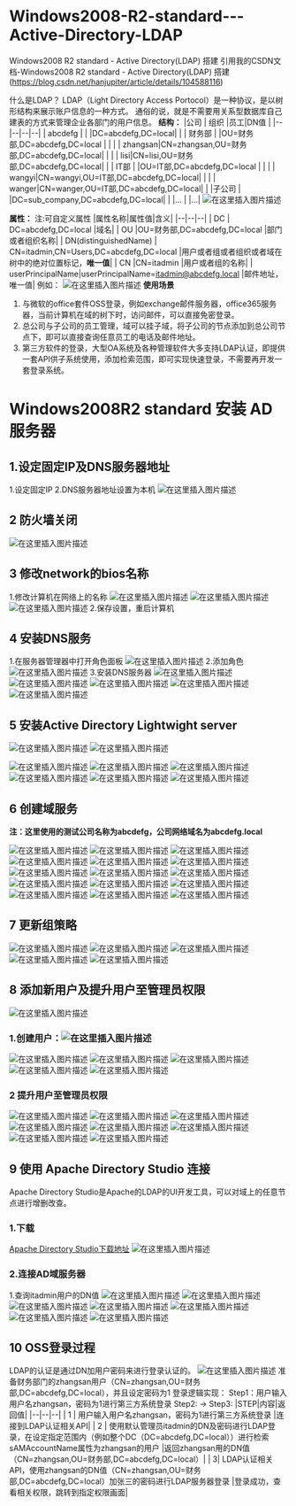 # Windows2008-R2-standard---Active-Directory-LDAP
Windows2008 R2 standard - Active Directory(LDAP) 搭建
引用我的CSDN文档-Windows2008 R2 standard - Active Directory(LDAP) 搭建(https://blog.csdn.net/hanjupiter/article/details/104588116)

什么是LDAP？
LDAP（Light Directory Access Portocol）是一种协议，是以树形结构来展示账户信息的一种方式。
通俗的说，就是不需要用关系型数据库自己建表的方式来管理企业各部门的用户信息。
**结构：**
|公司  | 组织 |员工|DN值 |
|--|--|--|--|
| abcdefg |  | |DC=abcdefg,DC=local|
|  | 财务部 | |OU=财务部,DC=abcdefg,DC=local |
|  |  | zhangsan|CN=zhangsan,OU=财务部,DC=abcdefg,DC=local|
|  |  | lisi|CN=lisi,OU=财务部,DC=abcdefg,DC=local|
|  | IT部 | |OU=IT部,DC=abcdefg,DC=local |
|  |  | wangyi|CN=wangyi,OU=IT部,DC=abcdefg,DC=local|
|  |  | wanger|CN=wanger,OU=IT部,DC=abcdefg,DC=local|
|  |子公司 | |DC=sub_company,DC=abcdefg,DC=local|
|  |... | |...|
![在这里插入图片描述](https://img-blog.csdnimg.cn/20200301160709247.png?x-oss-process=image/watermark,type_ZmFuZ3poZW5naGVpdGk,shadow_10,text_aHR0cHM6Ly9ibG9nLmNzZG4ubmV0L2hhbmp1cGl0ZXI=,size_16,color_FFFFFF,t_70)

**属性：**
注:可自定义属性
|属性名称|属性值|含义|
|--|--|--|
| DC | DC=abcdefg,DC=local |域名|
| OU |OU=财务部,DC=abcdefg,DC=local  |部门或者组织名称|
| DN(distinguishedName) | CN=itadmin,CN=Users,DC=abcdefg,DC=local |用户或者组或者组织或者域在树中的绝对位置标记，**唯一值**|
| CN |CN=itadmin  |用户或者组的名称|
| userPrincipalName|userPrincipalName=itadmin@abcdefg.local  |邮件地址，唯一值|
例如：
![在这里插入图片描述](https://img-blog.csdnimg.cn/20200301154708440.png?x-oss-process=image/watermark,type_ZmFuZ3poZW5naGVpdGk,shadow_10,text_aHR0cHM6Ly9ibG9nLmNzZG4ubmV0L2hhbmp1cGl0ZXI=,size_16,color_FFFFFF,t_70)
**使用场景**

 1. 与微软的office套件OSS登录，例如exchange邮件服务器，office365服务器，当前计算机在域的树下时，访问邮件，可以直接免密登录。
 2. 总公司与子公司的员工管理，域可以挂子域，将子公司的节点添加到总公司节点下，即可以直接查询任意员工的电话及邮件地址。
 3. 第三方软件的登录，大型OA系统及各种管理软件大多支持LDAP认证，即提供一套API供子系统使用，添加检索范围，即可实现快速登录，不需要再开发一套登录系统。

# Windows2008R2 standard 安装 AD 服务器
## 1.设定固定IP及DNS服务器地址
1.设定固定IP
2.DNS服务器地址设置为本机
![在这里插入图片描述](https://img-blog.csdnimg.cn/20200301105455765.png?x-oss-process=image/watermark,type_ZmFuZ3poZW5naGVpdGk,shadow_10,text_aHR0cHM6Ly9ibG9nLmNzZG4ubmV0L2hhbmp1cGl0ZXI=,size_16,color_FFFFFF,t_70)
## 2 防火墙关闭
![在这里插入图片描述](https://img-blog.csdnimg.cn/2020030111133823.png?x-oss-process=image/watermark,type_ZmFuZ3poZW5naGVpdGk,shadow_10,text_aHR0cHM6Ly9ibG9nLmNzZG4ubmV0L2hhbmp1cGl0ZXI=,size_16,color_FFFFFF,t_70)
## 3 修改network的bios名称
1.修改计算机在网络上的名称
![在这里插入图片描述](https://img-blog.csdnimg.cn/2020030111171010.png?x-oss-process=image/watermark,type_ZmFuZ3poZW5naGVpdGk,shadow_10,text_aHR0cHM6Ly9ibG9nLmNzZG4ubmV0L2hhbmp1cGl0ZXI=,size_16,color_FFFFFF,t_70)
![在这里插入图片描述](https://img-blog.csdnimg.cn/20200301111833429.png?x-oss-process=image/watermark,type_ZmFuZ3poZW5naGVpdGk,shadow_10,text_aHR0cHM6Ly9ibG9nLmNzZG4ubmV0L2hhbmp1cGl0ZXI=,size_16,color_FFFFFF,t_70)
![在这里插入图片描述](https://img-blog.csdnimg.cn/20200301111944174.png?x-oss-process=image/watermark,type_ZmFuZ3poZW5naGVpdGk,shadow_10,text_aHR0cHM6Ly9ibG9nLmNzZG4ubmV0L2hhbmp1cGl0ZXI=,size_16,color_FFFFFF,t_70)
2.保存设置，重启计算机
## 4 安装DNS服务
1.在服务器管理器中打开角色面板
![在这里插入图片描述](https://img-blog.csdnimg.cn/20200301112456605.png?x-oss-process=image/watermark,type_ZmFuZ3poZW5naGVpdGk,shadow_10,text_aHR0cHM6Ly9ibG9nLmNzZG4ubmV0L2hhbmp1cGl0ZXI=,size_16,color_FFFFFF,t_70)
2.添加角色
![在这里插入图片描述](https://img-blog.csdnimg.cn/20200301112557998.png?x-oss-process=image/watermark,type_ZmFuZ3poZW5naGVpdGk,shadow_10,text_aHR0cHM6Ly9ibG9nLmNzZG4ubmV0L2hhbmp1cGl0ZXI=,size_16,color_FFFFFF,t_70)
3.安装DNS服务器
![在这里插入图片描述](https://img-blog.csdnimg.cn/20200301112654651.png?x-oss-process=image/watermark,type_ZmFuZ3poZW5naGVpdGk,shadow_10,text_aHR0cHM6Ly9ibG9nLmNzZG4ubmV0L2hhbmp1cGl0ZXI=,size_16,color_FFFFFF,t_70)
![在这里插入图片描述](https://img-blog.csdnimg.cn/20200301112824588.png?x-oss-process=image/watermark,type_ZmFuZ3poZW5naGVpdGk,shadow_10,text_aHR0cHM6Ly9ibG9nLmNzZG4ubmV0L2hhbmp1cGl0ZXI=,size_16,color_FFFFFF,t_70)
![在这里插入图片描述](https://img-blog.csdnimg.cn/20200301112910766.png?x-oss-process=image/watermark,type_ZmFuZ3poZW5naGVpdGk,shadow_10,text_aHR0cHM6Ly9ibG9nLmNzZG4ubmV0L2hhbmp1cGl0ZXI=,size_16,color_FFFFFF,t_70)
![在这里插入图片描述](https://img-blog.csdnimg.cn/20200301113333261.png?x-oss-process=image/watermark,type_ZmFuZ3poZW5naGVpdGk,shadow_10,text_aHR0cHM6Ly9ibG9nLmNzZG4ubmV0L2hhbmp1cGl0ZXI=,size_16,color_FFFFFF,t_70)
![在这里插入图片描述](https://img-blog.csdnimg.cn/20200301113450873.png?x-oss-process=image/watermark,type_ZmFuZ3poZW5naGVpdGk,shadow_10,text_aHR0cHM6Ly9ibG9nLmNzZG4ubmV0L2hhbmp1cGl0ZXI=,size_16,color_FFFFFF,t_70)
## 5 安装Active Directory Lightwight server
![在这里插入图片描述](https://img-blog.csdnimg.cn/20200301113618814.png?x-oss-process=image/watermark,type_ZmFuZ3poZW5naGVpdGk,shadow_10,text_aHR0cHM6Ly9ibG9nLmNzZG4ubmV0L2hhbmp1cGl0ZXI=,size_16,color_FFFFFF,t_70)
![在这里插入图片描述](https://img-blog.csdnimg.cn/20200301113658484.png?x-oss-process=image/watermark,type_ZmFuZ3poZW5naGVpdGk,shadow_10,text_aHR0cHM6Ly9ibG9nLmNzZG4ubmV0L2hhbmp1cGl0ZXI=,size_16,color_FFFFFF,t_70)

![在这里插入图片描述](https://img-blog.csdnimg.cn/20200301113839685.png?x-oss-process=image/watermark,type_ZmFuZ3poZW5naGVpdGk,shadow_10,text_aHR0cHM6Ly9ibG9nLmNzZG4ubmV0L2hhbmp1cGl0ZXI=,size_16,color_FFFFFF,t_70)
![在这里插入图片描述](https://img-blog.csdnimg.cn/20200301113948792.png?x-oss-process=image/watermark,type_ZmFuZ3poZW5naGVpdGk,shadow_10,text_aHR0cHM6Ly9ibG9nLmNzZG4ubmV0L2hhbmp1cGl0ZXI=,size_16,color_FFFFFF,t_70)
![在这里插入图片描述](https://img-blog.csdnimg.cn/20200301114021814.png?x-oss-process=image/watermark,type_ZmFuZ3poZW5naGVpdGk,shadow_10,text_aHR0cHM6Ly9ibG9nLmNzZG4ubmV0L2hhbmp1cGl0ZXI=,size_16,color_FFFFFF,t_70)
![在这里插入图片描述](https://img-blog.csdnimg.cn/20200301114102274.png?x-oss-process=image/watermark,type_ZmFuZ3poZW5naGVpdGk,shadow_10,text_aHR0cHM6Ly9ibG9nLmNzZG4ubmV0L2hhbmp1cGl0ZXI=,size_16,color_FFFFFF,t_70)
![在这里插入图片描述](https://img-blog.csdnimg.cn/20200301114133386.png?x-oss-process=image/watermark,type_ZmFuZ3poZW5naGVpdGk,shadow_10,text_aHR0cHM6Ly9ibG9nLmNzZG4ubmV0L2hhbmp1cGl0ZXI=,size_16,color_FFFFFF,t_70)
![在这里插入图片描述](https://img-blog.csdnimg.cn/20200301114332666.png?x-oss-process=image/watermark,type_ZmFuZ3poZW5naGVpdGk,shadow_10,text_aHR0cHM6Ly9ibG9nLmNzZG4ubmV0L2hhbmp1cGl0ZXI=,size_16,color_FFFFFF,t_70)
## 6 创建域服务
**注：这里使用的测试公司名称为abcdefg，公司网络域名为abcdefg.local**

![在这里插入图片描述](https://img-blog.csdnimg.cn/20200301114521850.png?x-oss-process=image/watermark,type_ZmFuZ3poZW5naGVpdGk,shadow_10,text_aHR0cHM6Ly9ibG9nLmNzZG4ubmV0L2hhbmp1cGl0ZXI=,size_16,color_FFFFFF,t_70)
![在这里插入图片描述](https://img-blog.csdnimg.cn/20200301114833931.png?x-oss-process=image/watermark,type_ZmFuZ3poZW5naGVpdGk,shadow_10,text_aHR0cHM6Ly9ibG9nLmNzZG4ubmV0L2hhbmp1cGl0ZXI=,size_16,color_FFFFFF,t_70)
![在这里插入图片描述](https://img-blog.csdnimg.cn/20200301114904996.png?x-oss-process=image/watermark,type_ZmFuZ3poZW5naGVpdGk,shadow_10,text_aHR0cHM6Ly9ibG9nLmNzZG4ubmV0L2hhbmp1cGl0ZXI=,size_16,color_FFFFFF,t_70)
![在这里插入图片描述](https://img-blog.csdnimg.cn/20200301115012851.png?x-oss-process=image/watermark,type_ZmFuZ3poZW5naGVpdGk,shadow_10,text_aHR0cHM6Ly9ibG9nLmNzZG4ubmV0L2hhbmp1cGl0ZXI=,size_16,color_FFFFFF,t_70)
![在这里插入图片描述](https://img-blog.csdnimg.cn/20200301115129802.png?x-oss-process=image/watermark,type_ZmFuZ3poZW5naGVpdGk,shadow_10,text_aHR0cHM6Ly9ibG9nLmNzZG4ubmV0L2hhbmp1cGl0ZXI=,size_16,color_FFFFFF,t_70)
![在这里插入图片描述](https://img-blog.csdnimg.cn/20200301115243474.png?x-oss-process=image/watermark,type_ZmFuZ3poZW5naGVpdGk,shadow_10,text_aHR0cHM6Ly9ibG9nLmNzZG4ubmV0L2hhbmp1cGl0ZXI=,size_16,color_FFFFFF,t_70)
![在这里插入图片描述](https://img-blog.csdnimg.cn/20200301115332852.png?x-oss-process=image/watermark,type_ZmFuZ3poZW5naGVpdGk,shadow_10,text_aHR0cHM6Ly9ibG9nLmNzZG4ubmV0L2hhbmp1cGl0ZXI=,size_16,color_FFFFFF,t_70)
![在这里插入图片描述](https://img-blog.csdnimg.cn/20200301115402956.png?x-oss-process=image/watermark,type_ZmFuZ3poZW5naGVpdGk,shadow_10,text_aHR0cHM6Ly9ibG9nLmNzZG4ubmV0L2hhbmp1cGl0ZXI=,size_16,color_FFFFFF,t_70)
![在这里插入图片描述](https://img-blog.csdnimg.cn/20200301115458182.png?x-oss-process=image/watermark,type_ZmFuZ3poZW5naGVpdGk,shadow_10,text_aHR0cHM6Ly9ibG9nLmNzZG4ubmV0L2hhbmp1cGl0ZXI=,size_16,color_FFFFFF,t_70)
![在这里插入图片描述](https://img-blog.csdnimg.cn/20200301115526183.png?x-oss-process=image/watermark,type_ZmFuZ3poZW5naGVpdGk,shadow_10,text_aHR0cHM6Ly9ibG9nLmNzZG4ubmV0L2hhbmp1cGl0ZXI=,size_16,color_FFFFFF,t_70)
![在这里插入图片描述](https://img-blog.csdnimg.cn/20200301115640810.png?x-oss-process=image/watermark,type_ZmFuZ3poZW5naGVpdGk,shadow_10,text_aHR0cHM6Ly9ibG9nLmNzZG4ubmV0L2hhbmp1cGl0ZXI=,size_16,color_FFFFFF,t_70)
![在这里插入图片描述](https://img-blog.csdnimg.cn/20200301115711407.png?x-oss-process=image/watermark,type_ZmFuZ3poZW5naGVpdGk,shadow_10,text_aHR0cHM6Ly9ibG9nLmNzZG4ubmV0L2hhbmp1cGl0ZXI=,size_16,color_FFFFFF,t_70)
![在这里插入图片描述](https://img-blog.csdnimg.cn/20200301115743864.png?x-oss-process=image/watermark,type_ZmFuZ3poZW5naGVpdGk,shadow_10,text_aHR0cHM6Ly9ibG9nLmNzZG4ubmV0L2hhbmp1cGl0ZXI=,size_16,color_FFFFFF,t_70)
![在这里插入图片描述](https://img-blog.csdnimg.cn/20200301115829202.png?x-oss-process=image/watermark,type_ZmFuZ3poZW5naGVpdGk,shadow_10,text_aHR0cHM6Ly9ibG9nLmNzZG4ubmV0L2hhbmp1cGl0ZXI=,size_16,color_FFFFFF,t_70)
![在这里插入图片描述](https://img-blog.csdnimg.cn/20200301115902968.png?x-oss-process=image/watermark,type_ZmFuZ3poZW5naGVpdGk,shadow_10,text_aHR0cHM6Ly9ibG9nLmNzZG4ubmV0L2hhbmp1cGl0ZXI=,size_16,color_FFFFFF,t_70)
## 7 更新组策略
![在这里插入图片描述](https://img-blog.csdnimg.cn/20200301150211340.png?x-oss-process=image/watermark,type_ZmFuZ3poZW5naGVpdGk,shadow_10,text_aHR0cHM6Ly9ibG9nLmNzZG4ubmV0L2hhbmp1cGl0ZXI=,size_16,color_FFFFFF,t_70)
![在这里插入图片描述](https://img-blog.csdnimg.cn/20200301150413746.png?x-oss-process=image/watermark,type_ZmFuZ3poZW5naGVpdGk,shadow_10,text_aHR0cHM6Ly9ibG9nLmNzZG4ubmV0L2hhbmp1cGl0ZXI=,size_16,color_FFFFFF,t_70)
![在这里插入图片描述](https://img-blog.csdnimg.cn/20200301150459735.png?x-oss-process=image/watermark,type_ZmFuZ3poZW5naGVpdGk,shadow_10,text_aHR0cHM6Ly9ibG9nLmNzZG4ubmV0L2hhbmp1cGl0ZXI=,size_16,color_FFFFFF,t_70)
![在这里插入图片描述](https://img-blog.csdnimg.cn/20200301150626157.png?x-oss-process=image/watermark,type_ZmFuZ3poZW5naGVpdGk,shadow_10,text_aHR0cHM6Ly9ibG9nLmNzZG4ubmV0L2hhbmp1cGl0ZXI=,size_16,color_FFFFFF,t_70)
![在这里插入图片描述](https://img-blog.csdnimg.cn/20200301150957212.png?x-oss-process=image/watermark,type_ZmFuZ3poZW5naGVpdGk,shadow_10,text_aHR0cHM6Ly9ibG9nLmNzZG4ubmV0L2hhbmp1cGl0ZXI=,size_16,color_FFFFFF,t_70)
## 8 添加新用户及提升用户至管理员权限
![在这里插入图片描述](https://img-blog.csdnimg.cn/20200301151213912.png?x-oss-process=image/watermark,type_ZmFuZ3poZW5naGVpdGk,shadow_10,text_aHR0cHM6Ly9ibG9nLmNzZG4ubmV0L2hhbmp1cGl0ZXI=,size_16,color_FFFFFF,t_70)
### 1.创建用户：![在这里插入图片描述](https://img-blog.csdnimg.cn/20200301151655345.png?x-oss-process=image/watermark,type_ZmFuZ3poZW5naGVpdGk,shadow_10,text_aHR0cHM6Ly9ibG9nLmNzZG4ubmV0L2hhbmp1cGl0ZXI=,size_16,color_FFFFFF,t_70)
![在这里插入图片描述](https://img-blog.csdnimg.cn/20200301151853983.png?x-oss-process=image/watermark,type_ZmFuZ3poZW5naGVpdGk,shadow_10,text_aHR0cHM6Ly9ibG9nLmNzZG4ubmV0L2hhbmp1cGl0ZXI=,size_16,color_FFFFFF,t_70)
![在这里插入图片描述](https://img-blog.csdnimg.cn/20200301151430644.png?x-oss-process=image/watermark,type_ZmFuZ3poZW5naGVpdGk,shadow_10,text_aHR0cHM6Ly9ibG9nLmNzZG4ubmV0L2hhbmp1cGl0ZXI=,size_16,color_FFFFFF,t_70)
![在这里插入图片描述](https://img-blog.csdnimg.cn/20200301152008724.png?x-oss-process=image/watermark,type_ZmFuZ3poZW5naGVpdGk,shadow_10,text_aHR0cHM6Ly9ibG9nLmNzZG4ubmV0L2hhbmp1cGl0ZXI=,size_16,color_FFFFFF,t_70)
![在这里插入图片描述](https://img-blog.csdnimg.cn/20200301152043285.png?x-oss-process=image/watermark,type_ZmFuZ3poZW5naGVpdGk,shadow_10,text_aHR0cHM6Ly9ibG9nLmNzZG4ubmV0L2hhbmp1cGl0ZXI=,size_16,color_FFFFFF,t_70)
![在这里插入图片描述](https://img-blog.csdnimg.cn/20200301152104802.png?x-oss-process=image/watermark,type_ZmFuZ3poZW5naGVpdGk,shadow_10,text_aHR0cHM6Ly9ibG9nLmNzZG4ubmV0L2hhbmp1cGl0ZXI=,size_16,color_FFFFFF,t_70)
### 2 提升用户至管理员权限
![在这里插入图片描述](https://img-blog.csdnimg.cn/20200301151316178.png?x-oss-process=image/watermark,type_ZmFuZ3poZW5naGVpdGk,shadow_10,text_aHR0cHM6Ly9ibG9nLmNzZG4ubmV0L2hhbmp1cGl0ZXI=,size_16,color_FFFFFF,t_70)
![在这里插入图片描述](https://img-blog.csdnimg.cn/20200301152239929.png?x-oss-process=image/watermark,type_ZmFuZ3poZW5naGVpdGk,shadow_10,text_aHR0cHM6Ly9ibG9nLmNzZG4ubmV0L2hhbmp1cGl0ZXI=,size_16,color_FFFFFF,t_70)
![在这里插入图片描述](https://img-blog.csdnimg.cn/20200301152346737.png?x-oss-process=image/watermark,type_ZmFuZ3poZW5naGVpdGk,shadow_10,text_aHR0cHM6Ly9ibG9nLmNzZG4ubmV0L2hhbmp1cGl0ZXI=,size_16,color_FFFFFF,t_70)
![在这里插入图片描述](https://img-blog.csdnimg.cn/20200301152534675.png?x-oss-process=image/watermark,type_ZmFuZ3poZW5naGVpdGk,shadow_10,text_aHR0cHM6Ly9ibG9nLmNzZG4ubmV0L2hhbmp1cGl0ZXI=,size_16,color_FFFFFF,t_70)
![在这里插入图片描述](https://img-blog.csdnimg.cn/20200301152733987.png?x-oss-process=image/watermark,type_ZmFuZ3poZW5naGVpdGk,shadow_10,text_aHR0cHM6Ly9ibG9nLmNzZG4ubmV0L2hhbmp1cGl0ZXI=,size_16,color_FFFFFF,t_70)
![在这里插入图片描述](https://img-blog.csdnimg.cn/20200301152803407.png?x-oss-process=image/watermark,type_ZmFuZ3poZW5naGVpdGk,shadow_10,text_aHR0cHM6Ly9ibG9nLmNzZG4ubmV0L2hhbmp1cGl0ZXI=,size_16,color_FFFFFF,t_70)
![在这里插入图片描述](https://img-blog.csdnimg.cn/20200301152914461.png?x-oss-process=image/watermark,type_ZmFuZ3poZW5naGVpdGk,shadow_10,text_aHR0cHM6Ly9ibG9nLmNzZG4ubmV0L2hhbmp1cGl0ZXI=,size_16,color_FFFFFF,t_70)
![在这里插入图片描述](https://img-blog.csdnimg.cn/20200301153045312.png?x-oss-process=image/watermark,type_ZmFuZ3poZW5naGVpdGk,shadow_10,text_aHR0cHM6Ly9ibG9nLmNzZG4ubmV0L2hhbmp1cGl0ZXI=,size_16,color_FFFFFF,t_70)
## 9 使用 Apache Directory Studio 连接
Apache Directory Studio是Apache的LDAP的UI开发工具，可以对域上的任意节点进行增删改查。

### 1.下载
[Apache Directory Studio下载地址](http://directory.apache.org/studio/downloads.html)
![在这里插入图片描述](https://img-blog.csdnimg.cn/20200301110101587.png?x-oss-process=image/watermark,type_ZmFuZ3poZW5naGVpdGk,shadow_10,text_aHR0cHM6Ly9ibG9nLmNzZG4ubmV0L2hhbmp1cGl0ZXI=,size_16,color_FFFFFF,t_70)
### 2.连接AD域服务器
1.查询itadmin用户的DN值
![在这里插入图片描述](https://img-blog.csdnimg.cn/20200301153415541.png?x-oss-process=image/watermark,type_ZmFuZ3poZW5naGVpdGk,shadow_10,text_aHR0cHM6Ly9ibG9nLmNzZG4ubmV0L2hhbmp1cGl0ZXI=,size_16,color_FFFFFF,t_70)
![在这里插入图片描述](https://img-blog.csdnimg.cn/20200301153533860.png?x-oss-process=image/watermark,type_ZmFuZ3poZW5naGVpdGk,shadow_10,text_aHR0cHM6Ly9ibG9nLmNzZG4ubmV0L2hhbmp1cGl0ZXI=,size_16,color_FFFFFF,t_70)
![在这里插入图片描述](https://img-blog.csdnimg.cn/2020030115365069.png?x-oss-process=image/watermark,type_ZmFuZ3poZW5naGVpdGk,shadow_10,text_aHR0cHM6Ly9ibG9nLmNzZG4ubmV0L2hhbmp1cGl0ZXI=,size_16,color_FFFFFF,t_70)
![在这里插入图片描述](https://img-blog.csdnimg.cn/20200301153802772.png?x-oss-process=image/watermark,type_ZmFuZ3poZW5naGVpdGk,shadow_10,text_aHR0cHM6Ly9ibG9nLmNzZG4ubmV0L2hhbmp1cGl0ZXI=,size_16,color_FFFFFF,t_70)
![在这里插入图片描述](https://img-blog.csdnimg.cn/20200301154004988.png?x-oss-process=image/watermark,type_ZmFuZ3poZW5naGVpdGk,shadow_10,text_aHR0cHM6Ly9ibG9nLmNzZG4ubmV0L2hhbmp1cGl0ZXI=,size_16,color_FFFFFF,t_70)
![在这里插入图片描述](https://img-blog.csdnimg.cn/20200301154142225.png?x-oss-process=image/watermark,type_ZmFuZ3poZW5naGVpdGk,shadow_10,text_aHR0cHM6Ly9ibG9nLmNzZG4ubmV0L2hhbmp1cGl0ZXI=,size_16,color_FFFFFF,t_70)
![在这里插入图片描述](https://img-blog.csdnimg.cn/20200301154257516.png?x-oss-process=image/watermark,type_ZmFuZ3poZW5naGVpdGk,shadow_10,text_aHR0cHM6Ly9ibG9nLmNzZG4ubmV0L2hhbmp1cGl0ZXI=,size_16,color_FFFFFF,t_70)
## 10 OSS登录过程
LDAP的认证是通过DN加用户密码来进行登录认证的。
![在这里插入图片描述](https://img-blog.csdnimg.cn/20200301161550444.png?x-oss-process=image/watermark,type_ZmFuZ3poZW5naGVpdGk,shadow_10,text_aHR0cHM6Ly9ibG9nLmNzZG4ubmV0L2hhbmp1cGl0ZXI=,size_16,color_FFFFFF,t_70)
准备财务部门的zhangsan用户（CN=zhangsan,OU=财务部,DC=abcdefg,DC=local），并且设定密码为1
登录逻辑实现：
Step1：用户输入用户名zhangsan，密码为1进行第三方系统登录
Step2: 
-> 
Step3:
|STEP|内容|返回值|
|--|--|--|
| 1 | 用户输入用户名zhangsan，密码为1进行第三方系统登录 |连接到LDAP认证相关API|
| 2 | 使用默认管理员itadmin的DN及密码进行LDAP登录，在设定指定范围内（例如整个DC（DC=abcdefg,DC=local））进行检索sAMAccountName属性为zhangsan的用户 |返回zhangsan用的DN值（CN=zhangsan,OU=财务部,DC=abcdefg,DC=local）|
| 3| LDAP认证相关API，使用zhangsan的DN值（CN=zhangsan,OU=财务部,DC=abcdefg,DC=local）加张三的密码进行LDAP服务器登录 |登录成功，查看相关权限，跳转到指定权限画面|
